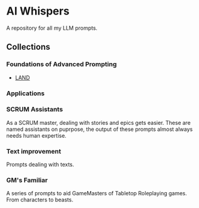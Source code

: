 # AI Whispers

A repository for all my LLM prompts.

## Collections

### Foundations of Advanced Prompting

* [LAND](https://github.com/zielperson/AI-whispers/blob/master/LAND.md)
  
### Applications

### SCRUM Assistants
As a SCRUM master, dealing with stories and epics gets easier.
These are named assistants on puprpose, the output of these prompts almost always needs human expertise.

### Text improvement
Prompts dealing with texts.

### GM's Familiar
A series of prompts to aid GameMasters of Tabletop Roleplaying games. From characters to beasts.

